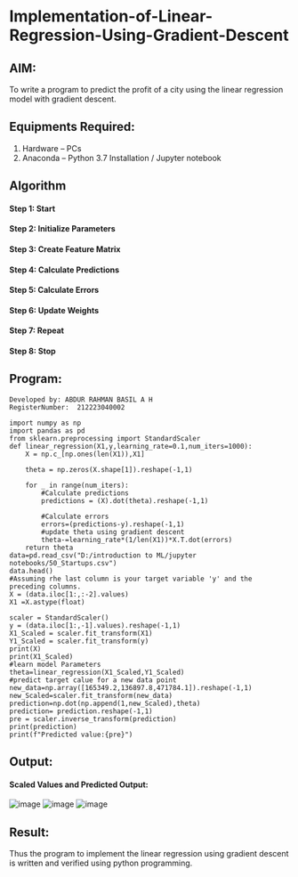 # Implementation-of-Linear-Regression-Using-Gradient-Descent

## AIM:
To write a program to predict the profit of a city using the linear regression model with gradient descent.

## Equipments Required:
1. Hardware – PCs
2. Anaconda – Python 3.7 Installation / Jupyter notebook

## Algorithm
#### Step 1: Start
#### Step 2: Initialize Parameters
#### Step 3: Create Feature Matrix
#### Step 4: Calculate Predictions
#### Step 5: Calculate Errors
#### Step 6: Update Weights
#### Step 7: Repeat
#### Step 8: Stop

## Program:
```
Developed by: ABDUR RAHMAN BASIL A H
RegisterNumber:  212223040002
```
```
import numpy as np
import pandas as pd
from sklearn.preprocessing import StandardScaler
def linear_regression(X1,y,learning_rate=0.1,num_iters=1000):
    X = np.c_[np.ones(len(X1)),X1]

    theta = np.zeros(X.shape[1]).reshape(-1,1)

    for _ in range(num_iters):
        #Calculate predictions
        predictions = (X).dot(theta).reshape(-1,1)

        #Calculate errors
        errors=(predictions-y).reshape(-1,1)
        #update theta using gradient descent
        theta-=learning_rate*(1/len(X1))*X.T.dot(errors)
    return theta
data=pd.read_csv("D:/introduction to ML/jupyter notebooks/50_Startups.csv")
data.head()
#Assuming rhe last column is your target variable 'y' and the preceding columns.
X = (data.iloc[1:,:-2].values)
X1 =X.astype(float)

scaler = StandardScaler()
y = (data.iloc[1:,-1].values).reshape(-1,1)
X1_Scaled = scaler.fit_transform(X1)
Y1_Scaled = scaler.fit_transform(y)
print(X)
print(X1_Scaled)
#learn model Parameters
theta=linear_regression(X1_Scaled,Y1_Scaled)
#predict target calue for a new data point
new_data=np.array([165349.2,136897.8,471784.1]).reshape(-1,1)
new_Scaled=scaler.fit_transform(new_data)
prediction=np.dot(np.append(1,new_Scaled),theta)
prediction= prediction.reshape(-1,1)
pre = scaler.inverse_transform(prediction)
print(prediction)
print(f"Predicted value:{pre}")

```

## Output:
#### Scaled Values and Predicted Output:
![image](https://github.com/arbasil05/Implementation-of-Linear-Regression-Using-Gradient-Descent/assets/144218037/b7a7d5f9-e54d-4ebb-a89d-30f4251a7c44)
![image](https://github.com/arbasil05/Implementation-of-Linear-Regression-Using-Gradient-Descent/assets/144218037/8eb9eab3-69a4-405f-a388-e1c97fee3635)
![image](https://github.com/arbasil05/Implementation-of-Linear-Regression-Using-Gradient-Descent/assets/144218037/f5e874b2-af03-4aeb-8898-e589379bb231)






## Result:
Thus the program to implement the linear regression using gradient descent is written and verified using python programming.
